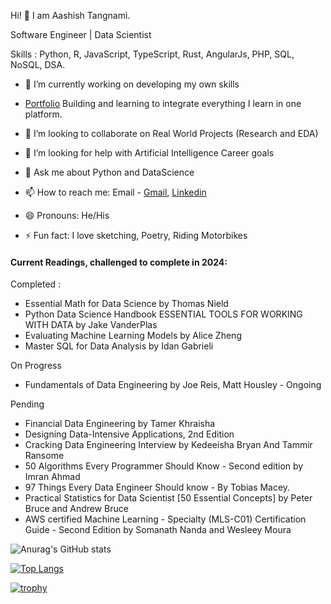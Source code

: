 
Hi! 👋 I am Aashish Tangnami.

Software Engineer | Data Scientist 

Skills : Python, R, JavaScript, TypeScript, Rust, AngularJs, PHP, SQL, NoSQL, DSA.

        
  - 🔭 I’m currently working on developing my own skills
  
  - [Portfolio](https://aashishtangnami.vercel.app) Building and learning to integrate everything I learn in one platform.

  - 👯 I’m looking to collaborate on Real World Projects (Research and EDA)

  - 🤔 I’m looking for help with Artificial Intelligence Career goals

  - 💬 Ask me about Python and DataScience

  - 📫 How to reach me: Email - [Gmail](tangnamiaashish1423@gmail.com), [Linkedin](https://www.linkedin.com/in/aashish-tangnami-48585613b)

  - 😄 Pronouns: He/His

  - ⚡ Fun fact: I love sketching, Poetry, Riding Motorbikes


#### Current Readings, challenged to complete in 2024:
Completed :
* Essential Math for Data Science by Thomas Nield
* Python Data Science Handbook ESSENTIAL TOOLS FOR WORKING WITH DATA by Jake VanderPlas
* Evaluating Machine Learning Models by Alice Zheng 
* Master SQL for Data Analysis by Idan Gabrieli
  

On Progress
* Fundamentals of Data Engineering by Joe Reis, Matt Housley - Ongoing


Pending
* Financial Data Engineering by Tamer Khraisha
* Designing Data-Intensive Applications, 2nd Edition
* Cracking Data Engineering Interview by Kedeeisha Bryan And Tammir Ransome
* 50 Algorithms Every Programmer Should Know - Second edition by Imran Ahmad
* 97 Things Every Data Engineer Should know - By Tobias Macey.
* Practical Statistics for Data Scientist [50 Essential Concepts] by Peter Bruce and Andrew Bruce
* AWS certified Machine Learning - Specialty (MLS-C01) Certification Guide - Second Edition by Somanath Nanda and Wesleey Moura
    
![Anurag's GitHub stats](https://github-readme-stats.vercel.app/api?username=AashishTangnami&show_icons=true&theme=radical)

[![Top Langs](https://github-readme-stats.vercel.app/api/top-langs/?username=AashishTangnami&layout=compact)](https://github.com/anuraghazra/github-readme-stats)

[![trophy](https://github-profile-trophy.vercel.app/?username=AashishTangnami&theme=onedark)](https://github.com/ryo-ma/github-profile-trophy)
